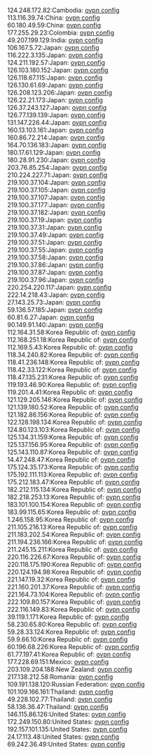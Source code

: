 124.248.172.82:Cambodia: [ovpn config](vpn/124_248_172_82.ovpn)  
113.116.39.74:China: [ovpn config](vpn/113_116_39_74.ovpn)  
60.180.49.59:China: [ovpn config](vpn/60_180_49_59.ovpn)  
177.255.29.23:Colombia: [ovpn config](vpn/177_255_29_23.ovpn)  
49.207.199.129:India: [ovpn config](vpn/49_207_199_129.ovpn)  
106.167.5.72:Japan: [ovpn config](vpn/106_167_5_72.ovpn)  
116.222.3.135:Japan: [ovpn config](vpn/116_222_3_135.ovpn)  
124.211.192.57:Japan: [ovpn config](vpn/124_211_192_57.ovpn)  
126.103.180.152:Japan: [ovpn config](vpn/126_103_180_152.ovpn)  
126.118.67.115:Japan: [ovpn config](vpn/126_118_67_115.ovpn)  
126.130.61.69:Japan: [ovpn config](vpn/126_130_61_69.ovpn)  
126.208.123.206:Japan: [ovpn config](vpn/126_208_123_206.ovpn)  
126.22.21.173:Japan: [ovpn config](vpn/126_22_21_173.ovpn)  
126.37.243.127:Japan: [ovpn config](vpn/126_37_243_127.ovpn)  
126.77.139.139:Japan: [ovpn config](vpn/126_77_139_139.ovpn)  
131.147.226.44:Japan: [ovpn config](vpn/131_147_226_44.ovpn)  
160.13.103.161:Japan: [ovpn config](vpn/160_13_103_161.ovpn)  
160.86.72.214:Japan: [ovpn config](vpn/160_86_72_214.ovpn)  
164.70.136.183:Japan: [ovpn config](vpn/164_70_136_183.ovpn)  
180.17.61.129:Japan: [ovpn config](vpn/180_17_61_129.ovpn)  
180.28.91.230:Japan: [ovpn config](vpn/180_28_91_230.ovpn)  
203.76.85.254:Japan: [ovpn config](vpn/203_76_85_254.ovpn)  
210.224.227.71:Japan: [ovpn config](vpn/210_224_227_71.ovpn)  
219.100.37.104:Japan: [ovpn config](vpn/219_100_37_104.ovpn)  
219.100.37.105:Japan: [ovpn config](vpn/219_100_37_105.ovpn)  
219.100.37.107:Japan: [ovpn config](vpn/219_100_37_107.ovpn)  
219.100.37.177:Japan: [ovpn config](vpn/219_100_37_177.ovpn)  
219.100.37.182:Japan: [ovpn config](vpn/219_100_37_182.ovpn)  
219.100.37.19:Japan: [ovpn config](vpn/219_100_37_19.ovpn)  
219.100.37.31:Japan: [ovpn config](vpn/219_100_37_31.ovpn)  
219.100.37.49:Japan: [ovpn config](vpn/219_100_37_49.ovpn)  
219.100.37.51:Japan: [ovpn config](vpn/219_100_37_51.ovpn)  
219.100.37.55:Japan: [ovpn config](vpn/219_100_37_55.ovpn)  
219.100.37.58:Japan: [ovpn config](vpn/219_100_37_58.ovpn)  
219.100.37.86:Japan: [ovpn config](vpn/219_100_37_86.ovpn)  
219.100.37.87:Japan: [ovpn config](vpn/219_100_37_87.ovpn)  
219.100.37.96:Japan: [ovpn config](vpn/219_100_37_96.ovpn)  
220.254.220.117:Japan: [ovpn config](vpn/220_254_220_117.ovpn)  
222.14.218.43:Japan: [ovpn config](vpn/222_14_218_43.ovpn)  
27.143.25.73:Japan: [ovpn config](vpn/27_143_25_73.ovpn)  
59.136.57.185:Japan: [ovpn config](vpn/59_136_57_185.ovpn)  
60.81.6.27:Japan: [ovpn config](vpn/60_81_6_27.ovpn)  
90.149.91.140:Japan: [ovpn config](vpn/90_149_91_140.ovpn)  
112.164.31.58:Korea Republic of: [ovpn config](vpn/112_164_31_58.ovpn)  
112.168.251.18:Korea Republic of: [ovpn config](vpn/112_168_251_18.ovpn)  
112.169.5.43:Korea Republic of: [ovpn config](vpn/112_169_5_43.ovpn)  
118.34.240.82:Korea Republic of: [ovpn config](vpn/118_34_240_82.ovpn)  
118.41.236.148:Korea Republic of: [ovpn config](vpn/118_41_236_148.ovpn)  
118.42.33.122:Korea Republic of: [ovpn config](vpn/118_42_33_122.ovpn)  
118.47.135.231:Korea Republic of: [ovpn config](vpn/118_47_135_231.ovpn)  
119.193.46.90:Korea Republic of: [ovpn config](vpn/119_193_46_90.ovpn)  
119.201.4.41:Korea Republic of: [ovpn config](vpn/119_201_4_41.ovpn)  
121.129.205.146:Korea Republic of: [ovpn config](vpn/121_129_205_146.ovpn)  
121.139.180.52:Korea Republic of: [ovpn config](vpn/121_139_180_52.ovpn)  
121.182.86.156:Korea Republic of: [ovpn config](vpn/121_182_86_156.ovpn)  
122.128.198.134:Korea Republic of: [ovpn config](vpn/122_128_198_134.ovpn)  
124.80.123.103:Korea Republic of: [ovpn config](vpn/124_80_123_103.ovpn)  
125.134.31.159:Korea Republic of: [ovpn config](vpn/125_134_31_159.ovpn)  
125.137.156.95:Korea Republic of: [ovpn config](vpn/125_137_156_95.ovpn)  
125.143.110.87:Korea Republic of: [ovpn config](vpn/125_143_110_87.ovpn)  
14.47.248.47:Korea Republic of: [ovpn config](vpn/14_47_248_47.ovpn)  
175.124.35.173:Korea Republic of: [ovpn config](vpn/175_124_35_173.ovpn)  
175.192.111.113:Korea Republic of: [ovpn config](vpn/175_192_111_113.ovpn)  
175.212.183.47:Korea Republic of: [ovpn config](vpn/175_212_183_47.ovpn)  
182.212.115.134:Korea Republic of: [ovpn config](vpn/182_212_115_134.ovpn)  
182.218.253.13:Korea Republic of: [ovpn config](vpn/182_218_253_13.ovpn)  
183.101.100.154:Korea Republic of: [ovpn config](vpn/183_101_100_154.ovpn)  
183.99.115.65:Korea Republic of: [ovpn config](vpn/183_99_115_65.ovpn)  
1.246.158.95:Korea Republic of: [ovpn config](vpn/1_246_158_95.ovpn)  
211.105.216.13:Korea Republic of: [ovpn config](vpn/211_105_216_13.ovpn)  
211.183.202.54:Korea Republic of: [ovpn config](vpn/211_183_202_54.ovpn)  
211.194.236.166:Korea Republic of: [ovpn config](vpn/211_194_236_166.ovpn)  
211.245.15.211:Korea Republic of: [ovpn config](vpn/211_245_15_211.ovpn)  
220.116.226.67:Korea Republic of: [ovpn config](vpn/220_116_226_67.ovpn)  
220.118.175.190:Korea Republic of: [ovpn config](vpn/220_118_175_190.ovpn)  
220.124.194.98:Korea Republic of: [ovpn config](vpn/220_124_194_98.ovpn)  
221.147.19.32:Korea Republic of: [ovpn config](vpn/221_147_19_32.ovpn)  
221.160.201.37:Korea Republic of: [ovpn config](vpn/221_160_201_37.ovpn)  
221.164.73.104:Korea Republic of: [ovpn config](vpn/221_164_73_104.ovpn)  
222.109.80.157:Korea Republic of: [ovpn config](vpn/222_109_80_157.ovpn)  
222.116.149.83:Korea Republic of: [ovpn config](vpn/222_116_149_83.ovpn)  
39.119.1.171:Korea Republic of: [ovpn config](vpn/39_119_1_171.ovpn)  
58.230.65.80:Korea Republic of: [ovpn config](vpn/58_230_65_80.ovpn)  
59.28.33.124:Korea Republic of: [ovpn config](vpn/59_28_33_124.ovpn)  
59.9.66.10:Korea Republic of: [ovpn config](vpn/59_9_66_10.ovpn)  
60.196.68.226:Korea Republic of: [ovpn config](vpn/60_196_68_226.ovpn)  
61.77.197.41:Korea Republic of: [ovpn config](vpn/61_77_197_41.ovpn)  
177.228.69.151:Mexico: [ovpn config](vpn/177_228_69_151.ovpn)  
203.109.204.188:New Zealand: [ovpn config](vpn/203_109_204_188.ovpn)  
217.138.212.58:Romania: [ovpn config](vpn/217_138_212_58.ovpn)  
109.191.138.120:Russian Federation: [ovpn config](vpn/109_191_138_120.ovpn)  
101.109.166.161:Thailand: [ovpn config](vpn/101_109_166_161.ovpn)  
49.228.102.77:Thailand: [ovpn config](vpn/49_228_102_77.ovpn)  
58.136.36.47:Thailand: [ovpn config](vpn/58_136_36_47.ovpn)  
146.115.86.126:United States: [ovpn config](vpn/146_115_86_126.ovpn)  
172.249.150.80:United States: [ovpn config](vpn/172_249_150_80.ovpn)  
192.157.101.135:United States: [ovpn config](vpn/192_157_101_135.ovpn)  
24.17.113.48:United States: [ovpn config](vpn/24_17_113_48.ovpn)  
69.242.36.49:United States: [ovpn config](vpn/69_242_36_49.ovpn)  
